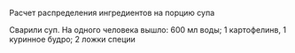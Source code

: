 Расчет распределения ингредиентов на порцию супа

Сварили суп. На одного человека вышло: 600 мл воды; 1 картофелинв, 1 куринное будро; 2 ложки специи